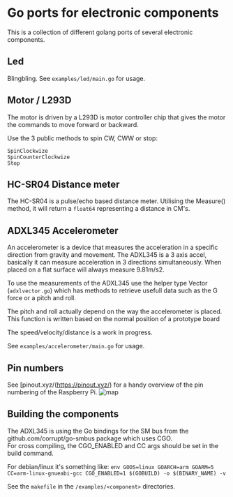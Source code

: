 # Go ports for electronic components

This is a collection of different golang ports 
of several electronic components.

## Led

Blingbling. See `examples/led/main.go` for usage.

## Motor / L293D

The motor is driven by a L293D is motor controller chip that 
gives the motor the commands to move forward or backward.  

Use the 3 public methods to spin CW, CWW or stop:
```
SpinClockwize
SpinCounterClockwize
Stop
```

## HC-SR04 Distance meter

The HC-SR04 is a pulse/echo based distance meter. 
Utilising the Measure() method, it will return a `float64` representing a distance in CM's.

## ADXL345 Accelerometer

An accelerometer is a device that measures the acceleration in a specific direction from gravity and movement.
The ADXL345 is a 3 axis accel, basically it can measure acceleration in 3 directions simultaneously.
When placed on a flat surface will always measure 9.81m/s2.

To use the measurements of the ADXL345 use the helper type Vector (`adxlvector.go`) which has methods to retrieve
usefull data such as the G force or a pitch and roll.
 
The pitch and roll actually depend on the way the accelerometer is placed.
This function is written based on the normal position of a prototype board

The speed/velocity/distance is a work in progress. 

See `examples/accelerometer/main.go` for usage.

## Pin numbers

See [pinout.xyz/(https://pinout.xyz/) for a handy overview of the pin numbering of the Raspberry Pi.
![map](https://pinout.xyz/resources/raspberry-pi-pinout.png)

## Building the components

The ADXL345 is using the Go bindings for the SM bus from the 
github.com/corrupt/go-smbus package which uses CGO.  
For cross compiling, the CGO_ENABLED and CC args should be set in the build command.  

For debian/linux it's something like: 
`env GOOS=linux GOARCH=arm GOARM=5 CC=arm-linux-gnueabi-gcc CGO_ENABLED=1 $(GOBUILD) -o $(BINARY_NAME) -v`

See the `makefile` in the `/examples/<component>` directories.